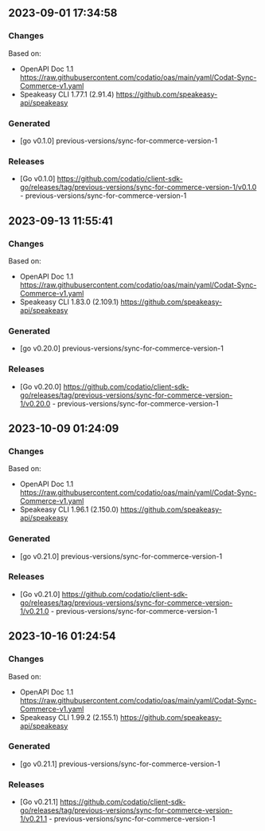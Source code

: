 

## 2023-09-01 17:34:58
### Changes
Based on:
- OpenAPI Doc 1.1 https://raw.githubusercontent.com/codatio/oas/main/yaml/Codat-Sync-Commerce-v1.yaml
- Speakeasy CLI 1.77.1 (2.91.4) https://github.com/speakeasy-api/speakeasy
### Generated
- [go v0.1.0] previous-versions/sync-for-commerce-version-1
### Releases
- [Go v0.1.0] https://github.com/codatio/client-sdk-go/releases/tag/previous-versions/sync-for-commerce-version-1/v0.1.0 - previous-versions/sync-for-commerce-version-1

## 2023-09-13 11:55:41
### Changes
Based on:
- OpenAPI Doc 1.1 https://raw.githubusercontent.com/codatio/oas/main/yaml/Codat-Sync-Commerce-v1.yaml
- Speakeasy CLI 1.83.0 (2.109.1) https://github.com/speakeasy-api/speakeasy
### Generated
- [go v0.20.0] previous-versions/sync-for-commerce-version-1
### Releases
- [Go v0.20.0] https://github.com/codatio/client-sdk-go/releases/tag/previous-versions/sync-for-commerce-version-1/v0.20.0 - previous-versions/sync-for-commerce-version-1

## 2023-10-09 01:24:09
### Changes
Based on:
- OpenAPI Doc 1.1 https://raw.githubusercontent.com/codatio/oas/main/yaml/Codat-Sync-Commerce-v1.yaml
- Speakeasy CLI 1.96.1 (2.150.0) https://github.com/speakeasy-api/speakeasy
### Generated
- [go v0.21.0] previous-versions/sync-for-commerce-version-1
### Releases
- [Go v0.21.0] https://github.com/codatio/client-sdk-go/releases/tag/previous-versions/sync-for-commerce-version-1/v0.21.0 - previous-versions/sync-for-commerce-version-1

## 2023-10-16 01:24:54
### Changes
Based on:
- OpenAPI Doc 1.1 https://raw.githubusercontent.com/codatio/oas/main/yaml/Codat-Sync-Commerce-v1.yaml
- Speakeasy CLI 1.99.2 (2.155.1) https://github.com/speakeasy-api/speakeasy
### Generated
- [go v0.21.1] previous-versions/sync-for-commerce-version-1
### Releases
- [Go v0.21.1] https://github.com/codatio/client-sdk-go/releases/tag/previous-versions/sync-for-commerce-version-1/v0.21.1 - previous-versions/sync-for-commerce-version-1